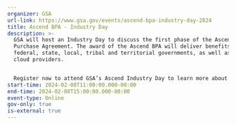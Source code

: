 ```yaml
---
organizer: GSA
url-link: https://www.gsa.gov/events/ascend-bpa-industry-day-2824
title: Ascend BPA - Industry Day
description: >-
  GSA will host an Industry Day to discuss the first phase of the Ascend Blanket
  Purchase Agreement. The award of the Ascend BPA will deliver benefits to
  federal, state, local, tribal and territorial governments, as well as industry
  cloud providers. 


  Register now to attend GSA’s Ascend Industry Day to learn more about Phase 1, hear from GSA experts, and give initial feedback.
start-time: 2024-02-08T11:00:00.000-00:00
end-time: 2024-02-08T15:00:00.000-00:00
event-type: Online
gov-only: true
is-external: true
---
```

